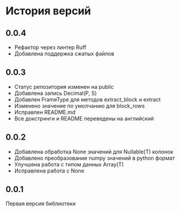 # История версий

## 0.0.4

* Рефактор через линтер Ruff
* Добавлена поддержка сжатых файлов

## 0.0.3

* Статус репозитория изменен на public
* Добавлена запись Decimal(P, S)
* Добавлен FrameType для методов extract_block и extract
* Изменено значение по умолчанию для block_rows
* Исправлен README.md
* Все докстринги и README переведены на английский

## 0.0.2

* Добавлена обработка None значений для Nullable(T) колонок
* Добавлено преобразование numpy значений в python формат
* Улучшена работа с типом данных Array(T)
* Исправлена работа с None

## 0.0.1

Первая версия библиотеки
